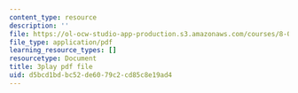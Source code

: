 ```yaml
---
content_type: resource
description: ''
file: https://ol-ocw-studio-app-production.s3.amazonaws.com/courses/8-01sc-classical-mechanics-fall-2016/d5bcd1bdbc52de6079c2cd85c8e19ad4_CFh3gu-z_rc.pdf
file_type: application/pdf
learning_resource_types: []
resourcetype: Document
title: 3play pdf file
uid: d5bcd1bd-bc52-de60-79c2-cd85c8e19ad4
---
```

